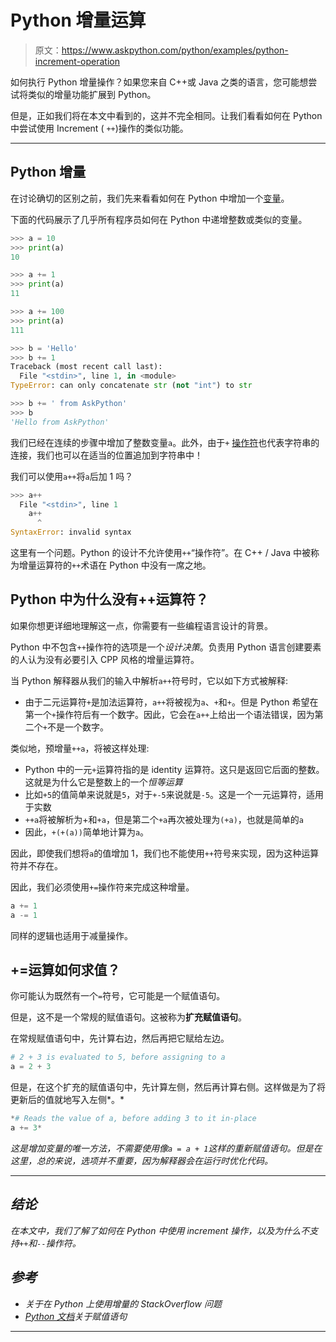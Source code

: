 # Python 增量运算

> 原文：<https://www.askpython.com/python/examples/python-increment-operation>

如何执行 Python 增量操作？如果您来自 C++或 Java 之类的语言，您可能想尝试将类似的增量功能扩展到 Python。

但是，正如我们将在本文中看到的，这并不完全相同。让我们看看如何在 Python 中尝试使用 Increment ( `++`)操作的类似功能。

* * *

## Python 增量

在讨论确切的区别之前，我们先来看看如何在 Python 中增加一个[变量](https://www.askpython.com/python/python-variables)。

下面的代码展示了几乎所有程序员如何在 Python 中递增整数或类似的变量。

```py
>>> a = 10
>>> print(a)
10

>>> a += 1
>>> print(a)
11

>>> a += 100
>>> print(a)
111

>>> b = 'Hello'
>>> b += 1
Traceback (most recent call last):
  File "<stdin>", line 1, in <module>
TypeError: can only concatenate str (not "int") to str

>>> b += ' from AskPython'
>>> b
'Hello from AskPython'

```

我们已经在连续的步骤中增加了整数变量`a`。此外，由于`+` [操作符](https://www.askpython.com/python/python-operators)也代表字符串的连接，我们也可以在适当的位置追加到字符串中！

我们可以使用`a++`将`a`后加 1 吗？

```py
>>> a++
  File "<stdin>", line 1
    a++
      ^
SyntaxError: invalid syntax

```

这里有一个问题。Python 的设计不允许使用`++`“操作符”。在 C++ / Java 中被称为增量运算符的`++`术语在 Python 中没有一席之地。

## Python 中为什么没有++运算符？

如果你想更详细地理解这一点，你需要有一些编程语言设计的背景。

Python 中不包含`++`操作符的选项是一个*设计决策*。负责用 Python 语言创建要素的人认为没有必要引入 CPP 风格的增量运算符。

当 Python 解释器从我们的输入中解析`a++`符号时，它以如下方式被解释:

*   由于二元运算符`+`是加法运算符，`a++`将被视为`a`、`+`和`+`。但是 Python 希望在第一个`+`操作符后有一个数字。因此，它会在`a++`上给出一个语法错误，因为第二个`+`不是一个数字。

类似地，预增量`++a`，将被这样处理:

*   Python 中的一元`+`运算符指的是 identity 运算符。这只是返回它后面的整数。这就是为什么它是整数上的一个*恒等运算*
*   比如`+5`的值简单来说就是`5`，对于`+-5`来说就是`-5`。这是一个一元运算符，适用于实数
*   `++a`将被解析为+和`+a`，但是第二个`+a`再次被处理为`(+a)`，也就是简单的`a`
*   因此，`+(+(a))`简单地计算为`a`。

因此，即使我们想将`a`的值增加 1，我们也不能使用`++`符号来实现，因为这种运算符并不存在。

因此，我们必须使用`+=`操作符来完成这种增量。

```py
a += 1
a -= 1

```

同样的逻辑也适用于减量操作。

## +=运算如何求值？

你可能认为既然有一个`=`符号，它可能是一个赋值语句。

但是，这不是一个常规的赋值语句。这被称为**扩充赋值语句**。

在常规赋值语句中，先计算右边，然后再把它赋给左边。

```py
# 2 + 3 is evaluated to 5, before assigning to a
a = 2 + 3

```

但是，在这个扩充的赋值语句中，先计算左侧，然后再计算右侧。这样做是为了将更新后的值就地写入左侧*。*

```py
*# Reads the value of a, before adding 3 to it in-place
a += 3* 
```

*这是增加变量的唯一方法，不需要使用像`a = a + 1`这样的重新赋值语句。但是在这里，总的来说，选项并不重要，因为解释器会在运行时优化代码。*

* * *

## *结论*

*在本文中，我们了解了如何在 Python 中使用 increment 操作，以及为什么不支持`++`和`--`操作符。*

## *参考*

*   *关于在 Python 上使用增量的 StackOverflow 问题*
*   *[Python 文档](https://docs.python.org/3/reference/simple_stmts.html#augmented-assignment-statements)关于赋值语句*

* * *